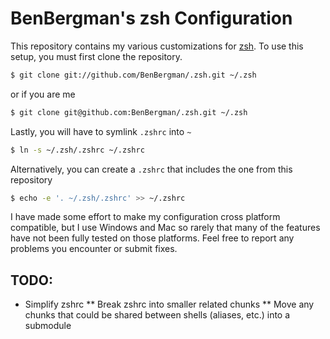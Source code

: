 # BenBergman's zsh Configuration

This repository contains my various customizations for [zsh]. To use this setup, you must first clone the repository.

```bash
$ git clone git://github.com/BenBergman/.zsh.git ~/.zsh
```
or if you are me

```bash
$ git clone git@github.com:BenBergman/.zsh.git ~/.zsh
```

Lastly, you will have to symlink `.zshrc` into `~`

```bash
$ ln -s ~/.zsh/.zshrc ~/.zshrc
```

Alternatively, you can create a `.zshrc` that includes the one from this repository

```bash
$ echo -e '. ~/.zsh/.zshrc' >> ~/.zshrc
```

I have made some effort to make my configuration cross platform compatible, but I use Windows and Mac so rarely that many of the features have not been fully tested on those platforms. Feel free to report any problems you encounter or submit fixes.
## TODO:

* Simplify zshrc
** Break zshrc into smaller related chunks
** Move any chunks that could be shared between shells (aliases, etc.) into a submodule

[zsh]:http://www.zsh.org
